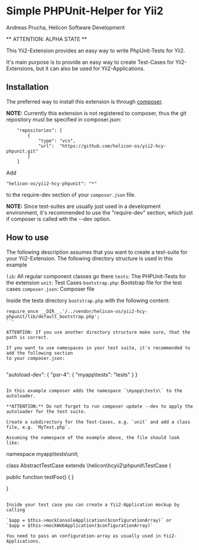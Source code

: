 Simple PHPUnit-Helper for Yii2
==============================

Andreas Prucha, Helicon Software Development

** ATTENTION: ALPHA STATE **


This Yii2-Extension provides an easy way to write PhpUnit-Tests for Yii2.

It's main purpose is to provide an easy way to create Test-Cases for Yii2-Extensions, 
but it can also be used for Yii2-Applications. 

Installation
------------

The preferred way to install this extension is through [composer](http://getcomposer.org/download/).

**NOTE:** Currently this extension is not registered to composer, thus the git repository must be specified
in composer.json:

```
    "repositories": [
        {
            "type": "vcs",
            "url":  "https://github.com/helicon-os/yii2-hcy-phpunit.git"
        }
    ]
```

Add

```
"helicon-os/yii2-hcy-phpunit": "*"
```

to the require-dev section of your `composer.json` file.

**NOTE:** Since test-suites are usually just used in a development environment, it's recommended to use
the "require-dev" section, which just if composer is called wth the --dev option. 


How to use
------------

The following description assumes that you want to create a test-suite for your Yii2-Extension.
The following directory structure is used in this example

`lib`: All regular component classes go there
`tests`: The PHPUnit-Tests for the extension
  `unit`: Test Cases
  `bootstrap.php`: Bootstrap file for the test cases
`composer.json`: Composer file


Inside the tests directory `bootstrap.php` with the following content:

```
require_once __DIR__.'/../vendor/helicon-os/yii2-hcy-phpunit/lib/default_bootstrap.php';
``'

ATTENTION: If you use another directory structure make sure, that the path is correct.

If you want to use namespaces in your test suite, it's recommended to add the following section
to your composer.json:


```
  "autoload-dev": {
    "psr-4": {
      "myapp\tests\": "tests"
    }
  }
```

In this example composer adds the namespace `\myapp\tests\` to the autoloader.

**ATTENTION:** Do not forget to run composer update --dev to apply the autoloader for the test suite.

Create a subdirectory for the Test-Cases, e.g. `unit` and add a class file, e.g. `MyTest.php`.

Assuming the namespace of the example above, the file should look like:

```
namespace myapp\tests\unit;

class AbstractTestCase extends \helicon\hcyii2\phpunit\TestCase
{

  public function testFoo()
  {
  }

}
```

Inside your test case you can create a Yii2-Application mockup by calling

`$app = $this->mockConsoleApplication($configurationArray)` or 
`$app = $this->mockWebApplication($configurationArray)`

You need to pass an configuration-array as usually used in Yii2-Applications.
